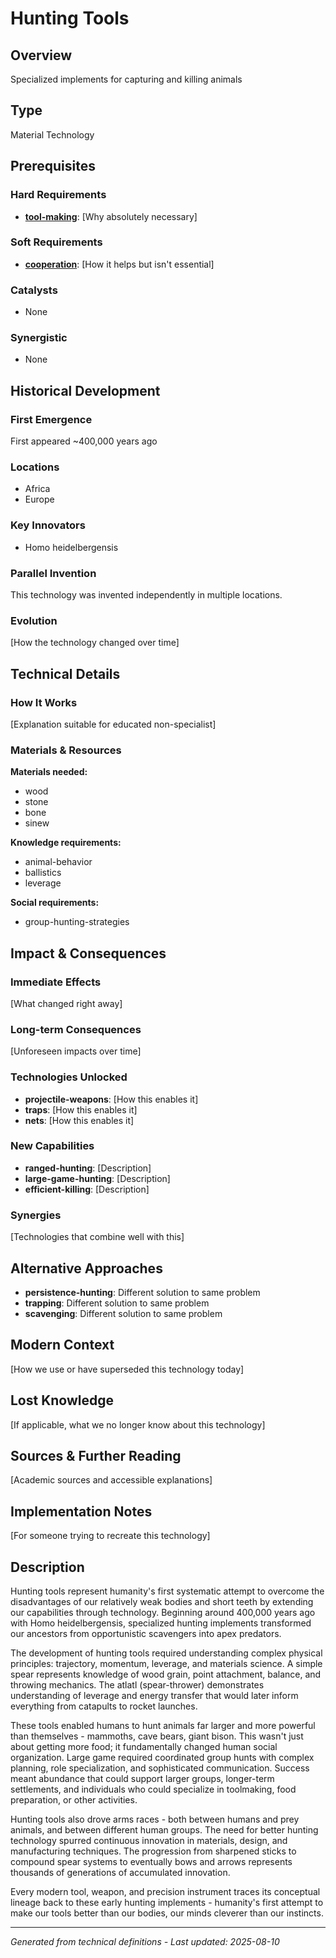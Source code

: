 # Hunting Tools

## Overview
Specialized implements for capturing and killing animals

## Type
Material Technology

## Prerequisites

### Hard Requirements
- **[tool-making](../tool-making/README.md)**: [Why absolutely necessary]

### Soft Requirements
- **[cooperation](../cooperation/README.md)**: [How it helps but isn't essential]

### Catalysts
- None

### Synergistic
- None

## Historical Development

### First Emergence
First appeared ~400,000 years ago

### Locations
- Africa
- Europe

### Key Innovators
- Homo heidelbergensis

### Parallel Invention
This technology was invented independently in multiple locations.

### Evolution
[How the technology changed over time]

## Technical Details

### How It Works
[Explanation suitable for educated non-specialist]

### Materials & Resources
**Materials needed:**
- wood
- stone
- bone
- sinew


**Knowledge requirements:**
- animal-behavior
- ballistics
- leverage


**Social requirements:**
- group-hunting-strategies

## Impact & Consequences

### Immediate Effects
[What changed right away]

### Long-term Consequences
[Unforeseen impacts over time]

### Technologies Unlocked
- **projectile-weapons**: [How this enables it]
- **traps**: [How this enables it]
- **nets**: [How this enables it]

### New Capabilities
- **ranged-hunting**: [Description]
- **large-game-hunting**: [Description]
- **efficient-killing**: [Description]

### Synergies
[Technologies that combine well with this]

## Alternative Approaches
- **persistence-hunting**: Different solution to same problem
- **trapping**: Different solution to same problem
- **scavenging**: Different solution to same problem

## Modern Context
[How we use or have superseded this technology today]

## Lost Knowledge
[If applicable, what we no longer know about this technology]

## Sources & Further Reading
[Academic sources and accessible explanations]

## Implementation Notes
[For someone trying to recreate this technology]

## Description














Hunting tools represent humanity's first systematic attempt to overcome the disadvantages of our relatively weak bodies and short teeth by extending our capabilities through technology. Beginning around 400,000 years ago with Homo heidelbergensis, specialized hunting implements transformed our ancestors from opportunistic scavengers into apex predators.

The development of hunting tools required understanding complex physical principles: trajectory, momentum, leverage, and materials science. A simple spear represents knowledge of wood grain, point attachment, balance, and throwing mechanics. The atlatl (spear-thrower) demonstrates understanding of leverage and energy transfer that would later inform everything from catapults to rocket launches.

These tools enabled humans to hunt animals far larger and more powerful than themselves - mammoths, cave bears, giant bison. This wasn't just about getting more food; it fundamentally changed human social organization. Large game required coordinated group hunts with complex planning, role specialization, and sophisticated communication. Success meant abundance that could support larger groups, longer-term settlements, and individuals who could specialize in toolmaking, food preparation, or other activities.

Hunting tools also drove arms races - both between humans and prey animals, and between different human groups. The need for better hunting technology spurred continuous innovation in materials, design, and manufacturing techniques. The progression from sharpened sticks to compound spear systems to eventually bows and arrows represents thousands of generations of accumulated innovation.

Every modern tool, weapon, and precision instrument traces its conceptual lineage back to these early hunting implements - humanity's first attempt to make our tools better than our bodies, our minds cleverer than our instincts.

---
*Generated from technical definitions - Last updated: 2025-08-10*
